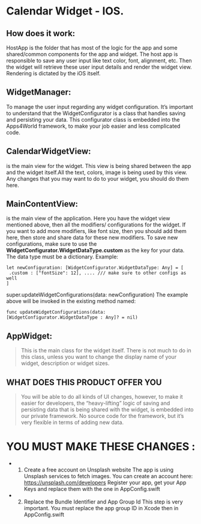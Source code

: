 # Calendar Widget - IOS.

## How does it work: 
HostApp is the folder that has most of the logic for the app and 
some shared/common components for the app and widget.
The host app is responsible to save any user input like text color, 
font, alignment, etc. Then the widget will retrieve these user input 
details and render the widget view.
Rendering is dictated by the iOS itself.
## WidgetManager: 
To manage the user input regarding any widget configuration.
It’s important to understand that the WidgetConfigurator is a 
class that handles saving and persisting your data.
This configurator class is embedded into the Apps4World 
framework, to make your job easier and less complicated code.
## CalendarWidgetView:
 is the main view for the widget. This view 
is being shared between the app and the widget itself.All the text, colors, image is being used by this view. Any 
changes that you may want to do to your widget, you should do 
them here.
## MainContentView:
 is the main view of the application. Here you 
have the widget view mentioned above, then all the modifiers/
configurations for the widget.
If you want to add more modifiers, like font size, then you should 
add them here, then store and share data for these new 
modifiers.
To save new configurations, make sure to use the 
<b>WidgetConfigurator.WidgetDataType.custom</b> as the key for 
your data.
The data type must be a dictionary.
Example:
```
let newConfiguration: [WidgetConfigurator.WidgetDataType: Any] = [ 
 .custom : ["fontSize": 12], .... /// make sure to other configs as well
] 
```
super.updateWidgetConfigurations(data: newConfiguration)
The example above will be invoked in the existing method 
named:

```
func updateWidgetConfigurations(data:
[WidgetConfigurator.WidgetDataType : Any]? = nil)
```
## AppWidget: 
> This is the main class for the widget itself. There is not much to 
do in this class, unless you want to change the display name of 
your widget, description or widget sizes.

## WHAT DOES THIS PRODUCT OFFER YOU
 > You will be able to do all kinds of UI changes, however, to make it easier for developers, the “heavy-lifting” logic of saving and persisting data that is being shared with the widget, is embedded into our private framework. No source code for the framework, but it’s very flexible in terms of adding new data. 

 # YOU MUST MAKE THESE CHANGES :
 - 1. Create a free account on Unsplash website 
The app is using Unsplash services to fetch images. You can 
create an account here: https://unsplash.com/developers
Register your app, get your App Keys and replace them with the 
one in AppConfig.swift
- 2. Replace the Bundle Identifier and App Group Id 
This step is very important. You must replace the app group ID in 
Xcode then in AppConfig.swift
